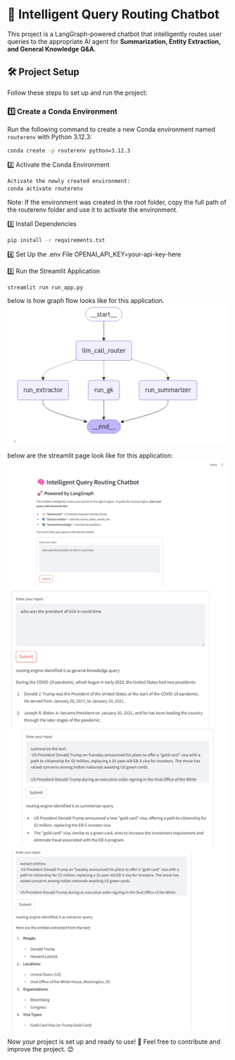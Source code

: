 # 🚀 Intelligent Query Routing Chatbot  

This project is a LangGraph-powered chatbot that intelligently routes user queries to the appropriate AI agent for **Summarization, Entity Extraction, and General Knowledge Q&A**.  

## 🛠️ Project Setup  

Follow these steps to set up and run the project:  

### **1️⃣ Create a Conda Environment**  
Run the following command to create a new Conda environment named `routerenv` with Python 3.12.3:  
```sh
conda create -p routerenv python=3.12.3
```
2️⃣ Activate the Conda Environment
```sh
Activate the newly created environment:
conda activate routerenv
```
Note: If the environment was created in the root folder, copy the full path of the routerenv folder and use it to activate the environment.

3️⃣ Install Dependencies
```sh
pip install -r requirements.txt
```
4️⃣ Set Up the .env File
OPENAI_API_KEY=your-api-key-here

5️⃣ Run the Streamlit Application
```sh
streamlit run run_app.py
```
below is how graph flow looks like for this application.
![Alt Text](image/graph_flow.jpg)


below are the streamlit page look like for this application:
![Alt Text](image/home.jpg)
![Alt Text](image/response_gk.jpg)
![Alt Text](image/response_summarize.jpg)
![Alt Text](image/response_entities.jpg)




Now your project is set up and ready to use! 🚀
Feel free to contribute and improve the project. 😊


